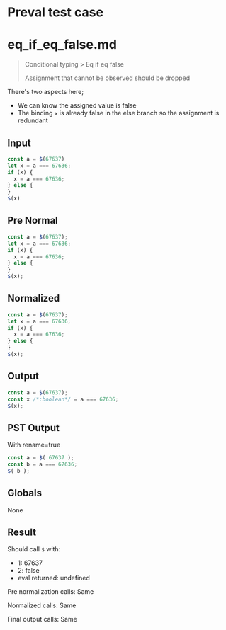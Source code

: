# Preval test case

# eq_if_eq_false.md

> Conditional typing > Eq if eq false
>
> Assignment that cannot be observed should be dropped

There's two aspects here;
- We can know the assigned value is false
- The binding `x` is already false in the else branch so the assignment is redundant

## Input

`````js filename=intro
const a = $(67637)
let x = a === 67636;
if (x) {
  x = a === 67636;
} else {
}
$(x)
`````

## Pre Normal


`````js filename=intro
const a = $(67637);
let x = a === 67636;
if (x) {
  x = a === 67636;
} else {
}
$(x);
`````

## Normalized


`````js filename=intro
const a = $(67637);
let x = a === 67636;
if (x) {
  x = a === 67636;
} else {
}
$(x);
`````

## Output


`````js filename=intro
const a = $(67637);
const x /*:boolean*/ = a === 67636;
$(x);
`````

## PST Output

With rename=true

`````js filename=intro
const a = $( 67637 );
const b = a === 67636;
$( b );
`````

## Globals

None

## Result

Should call `$` with:
 - 1: 67637
 - 2: false
 - eval returned: undefined

Pre normalization calls: Same

Normalized calls: Same

Final output calls: Same
